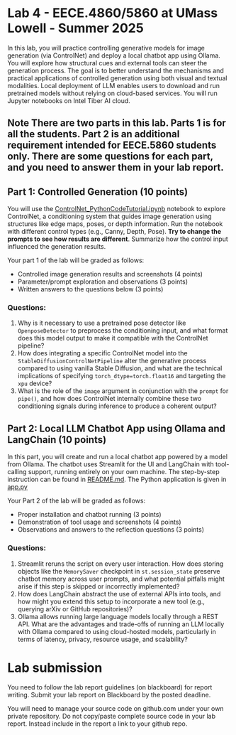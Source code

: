 # Lab 4 - EECE.4860/5860 at UMass Lowell - Summer 2025

In this lab, you will practice controlling generative models for image generation (via ControlNet) and deploy a local chatbot app using Ollama. You will explore how structural cues and external tools can steer the generation process. The goal is to better understand the mechanisms and practical applications of controlled generation using both visual and textual modalities. Local deployment of LLM enables users to download and run pretrained models without relying on cloud-based services. You will run Jupyter notebooks on Intel Tiber AI cloud. 

## **Note** There are two parts in this lab. Parts 1 is for all the students. Part 2 is an additional requirement intended for EECE.5860 students only. There are some questions for each part, and you need to answer them in your lab report.

## Part 1:   Controlled Generation (10 points)

You will use the [ControlNet_PythonCodeTutorial.ipynb](ControlNet_PythonCodeTutorial.ipynb) notebook to explore ControlNet, a conditioning system that guides image generation using structures like edge maps, poses, or depth information. Run the notebook with different control types (e.g., Canny, Depth, Pose). **Try to change the prompts to see how results are different**. Summarize how the control input influenced the generation results.

Your part 1 of the lab will be graded as follows:

* Controlled image generation results and screenshots (4 points)
* Parameter/prompt exploration and observations (3 points)
* Written answers to the questions below (3 points)

### Questions: 

1) Why is it necessary to use a pretrained pose detector like `OpenposeDetector` to preprocess the conditioning input, and what format does this model output to make it compatible with the ControlNet pipeline?
2) How does integrating a specific ControlNet model into the `StableDiffusionControlNetPipeline` alter the generative process compared to using vanilla Stable Diffusion, and what are the technical implications of specifying `torch_dtype=torch.float16` and targeting the `xpu` device?
3) What is the role of the `image` argument in conjunction with the `prompt` for `pipe()`, and how does ControlNet internally combine these two conditioning signals during inference to produce a coherent output?

## Part 2: Local LLM Chatbot App using Ollama and LangChain (10 points)

In this part, you will create and run a local chatbot app powered by a model from Ollama. The chatbot uses Streamlit for the UI and LangChain with tool-calling support, running entirely on your own machine. The step-by-step instruction can be found in [README.md](ollama-example/README.md). The Python application is given in [app.py](ollama-example/app.py)

Your Part 2 of the lab will be graded as follows:
* Proper installation and chatbot running (3 points)
* Demonstration of tool usage and screenshots (4 points)
* Observations and answers to the reflection questions (3 points)

### Questions: 

1) Streamlit reruns the script on every user interaction. How does storing objects like the `MemorySaver` checkpoint in `st.session_state` preserve chatbot memory across user prompts, and what potential pitfalls might arise if this step is skipped or incorrectly implemented?
2) How does LangChain abstract the use of external APIs into tools, and how might you extend this setup to incorporate a new tool (e.g., querying arXiv or GitHub repositories)?
3) Ollama allows running large language models locally through a REST API. What are the advantages and trade-offs of running an LLM locally with Ollama compared to using cloud-hosted models, particularly in terms of latency, privacy, resource usage, and scalability?


# Lab submission 

You need to follow the lab report guidelines (on blackboard) for report writing. Submit your lab report on Blackboard by the posted deadline.

You will need to manage your source code on github.com under your own private repository. Do not copy/paste complete source code in your lab report. Instead include in the report a link to your github repo.

